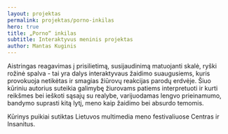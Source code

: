 ```yaml
---
layout: projektas
permalink: projektas/porno-inkilas
hero: true
title: „Porno“ inkilas
subtitle: Interaktyvus meninis projektas
author: Mantas Kuginis
---
```

Aistringas reagavimas į prisilietimą, susijaudinimą matuojanti skalė, ryški
rožinė spalva - tai yra dalys interaktyvaus žaidimo suaugusiems, kuris
provokuoja netikėtas ir smagias žiūrovų reakcijas parodų erdvėje. Šiuo kūriniu
autorius suteikia galimybę žiurovams patiems interpretuoti ir kurti reikšmes
bei ieškoti sąsajų su realybe, varijuodamas lengvo prieinamumo, bandymo
suprasti kitą lytį, meno kaip žaidimo bei absurdo temomis.

Kūrinys puikiai sutiktas Lietuvos multimedia meno festivaliuose Centras ir
Insanitus.
